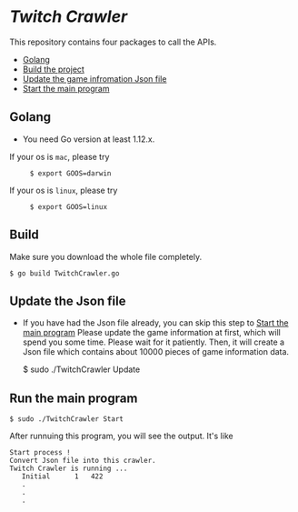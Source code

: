 # *_Twitch Crawler_*

This repository contains four packages to call the APIs.

* [Golang](#golang)
* [Build the project](#build)
* [Update the game infromation Json file](#update-the-json-file)
* [Start the main program](#run-the-main-program)

## Golang

* You need Go version at least 1.12.x.

If your os is `mac`, please try
```
     $ export GOOS=darwin
```
If your os is `linux`, please try
```
     $ export GOOS=linux
```

## Build

Make sure you download the whole file completely.

    $ go build TwitchCrawler.go

## Update the Json file

* If you have had the Json file already, you can skip this step to [Start the main program](#run-the-main-program)
Please update the game information at first, which will spend you some time.
Please wait for it patiently. Then, it will create a Json file which contains about 10000
pieces of game information data.

    $ sudo ./TwitchCrawler Update

## Run the main program

    $ sudo ./TwitchCrawler Start

After runnuing this program, you will see the output.
It's like
```
Start process !
Convert Json file into this crawler.
Twitch Crawler is running ...
   Initial      1   422
   .
   .
   .
```
